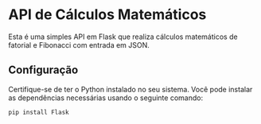 # API de Cálculos Matemáticos

Esta é uma simples API em Flask que realiza cálculos matemáticos de fatorial e Fibonacci com entrada em JSON.

## Configuração

Certifique-se de ter o Python instalado no seu sistema. Você pode instalar as dependências necessárias usando o seguinte comando:

```bash
pip install Flask
